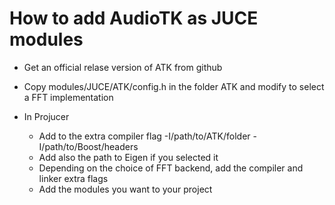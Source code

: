 # How to add AudioTK as JUCE modules

* Get an official relase version of ATK from github
* Copy modules/JUCE/ATK/config.h in the folder ATK and modify to select a FFT implementation
* In Projucer

  * Add to the extra compiler flag -I/path/to/ATK/folder -I/path/to/Boost/headers
  * Add also the path to Eigen if you selected it
  * Depending on the choice of FFT backend, add the compiler and linker extra flags
  * Add the modules you want to your project
